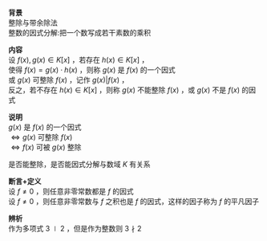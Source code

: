**背景**  
整除与带余除法  
整数的因式分解:把一个数写成若干素数的乘积  
  
**内容**  
设 $f(x),g(x)\in K[x]$ ，若存在 $h(x)\in K[x]$ ，  
使得 $f(x)=g(x)\cdot h(x)$ ，则称 $g(x)$ 是 $f(x)$ 的一个因式  
或 $g(x)$ 可整除 $f(x)$ ，记作 $g(x)|f(x)$ ，  
反之，若不存在 $h(x)\in K[x]$ ，则称 $g(x)$ 不能整除 $f(x)$ ，或 $g(x)$ 不是 $f(x)$ 的因式  
  
**说明**  
$g(x)$ 是 $f(x)$ 的一个因式  
$\Leftrightarrow g(x)$ 可整除 $f(x)$  
$\Leftrightarrow f(x)$ 可被 $g(x)$ 整除  
  
是否能整除，是否能因式分解与数域 $K$ 有关系  
  
**断言+定义**  
设 $f\neq0$ ，则任意非零常数都是 $f$ 的因式  
设 $f\neq0$ ，则任意非零常数与 $f$ 之积也是 $f$ 的因式，这样的因子称为 $f$ 的平凡因子  
  
**辨析**  
作为多项式 $3\mid2$ ，但是作为整数则 $3\nmid2$  
